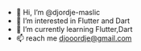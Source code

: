 - 👋 Hi, I’m @djordje-maslic
- 👀 I’m interested in Flutter and Dart
- 🌱 I’m currently learning Flutter,Dart
- 📫 reach me djooordje@gmail.com

<!---
djordje-maslic/djordje-maslic is a ✨ special ✨ repository because its `README.md` (this file) appears on your GitHub profile.
You can click the Preview link to take a look at your changes.
--->
